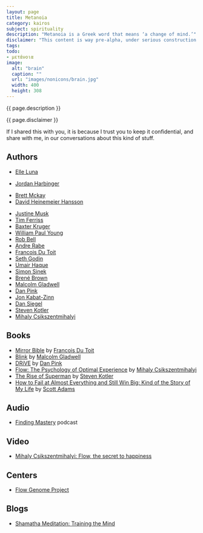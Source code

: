 ```yaml
---
layout: page
title: Metanoia
category: kairos
subject: spirituality
description: "Metanoia is a Greek word that means ‘a change of mind.’"
disclaimer: "This content is way pre-alpha, under serious construction. It is a chaotic mess of details that I want to organize and clarify and shape into something that creates value and tells a story. (Soon, hopefully!)"
tags:
todo:
- μετάνοια
image:
  alt: "brain"
  caption: ""
  url: "images/nonicons/brain.jpg"
  width: 400
  height: 308
---
```


{{ page.description }}

{{ page.disclaimer }}

If I shared this with you, it is because I trust you
to keep it confidential,
and share with me,
in our conversations about this kind of stuff.

Authors
-----
- [Elle Luna](https://twitter.com/elleluna)
* [Jordan Harbinger](http://theartofcharm.com/jordan-harbinger/)
- [Brett Mckay](https://twitter.com/brettmckay)
- [David Heinemeier Hansson](https://twitter.com/dhh)
* [Justine Musk](https://twitter.com/justinemusk)
* [Tim Ferriss](https://twitter.com/tferriss)
* [Baxter Kruger](http://perichoresis.org/)
* [William Paul Young](https://www.facebook.com/TheShackOfficial "on Facebook")
* [Rob Bell](https://robbell.com/)
* [Andre Rabe](https://mobile.twitter.com/AndreRabe1)
* [Francois Du Toit](https://mobile.twitter.com/francoislydia)
* [Seth Godin](http://sethgodin.typepad.com/)
* [Umair Haque](https://umairhaque.com/)
* [Simon Sinek](https://www.startwithwhy.com/About)
* [Brené Brown](http://brenebrown.com/)
* [Malcolm Gladwell](https://mobile.twitter.com/Gladwell)
* [Dan Pink](https://mobile.twitter.com/danielpink)
* [Jon Kabat-Zinn](http://www.mindfulnesscds.com/pages/about-the-author)
* [Dan Siegel](http://www.drdansiegel.com/)
* [Steven Kotler](https://mobile.twitter.com/steven_kotler)
* [Mihaly Csikszentmihalyi](https://amazon.com/e/e/B000AQ1KVM/)

Books
-----
* [Mirror Bible](http://www.mirrorbible.com/) by [Francois Du Toit](https://mobile.twitter.com/francoislydia)
* [Blink](http://gladwell.com/blink/) by [Malcolm Gladwell](https://mobile.twitter.com/Gladwell)
* [DRiVE](http://www.danpink.com/books/drive/) by [Dan Pink](https://mobile.twitter.com/danielpink)
* [Flow: The Psychology of Optimal Experience]() by [Mihaly Csikszentmihalyi]()
* [The Rise of Superman](http://riseofsuperman.com/) by [Steven Kotler](https://mobile.twitter.com/steven_kotler)
* [How to Fail at Almost Everything and Still Win Big: Kind of the Story of My Life](http://amazon.com/d/dp/B00COOFBA4) by [Scott Adams](https://twitter.com/scottadamssays)

Audio
-----
* [Finding Mastery](https://soundcloud.com/findingmastery) podcast

Video
-----
* [Mihaly Csikszentmihalyi: Flow, the secret to happiness](https://www.ted.com/talks/mihaly_csikszentmihalyi_on_flow)

Centers
----
* [Flow Genome Project](http://www.flowgenomeproject.com/)

Blogs
-----
* [Shamatha Meditation: Training the Mind](http://www.lionsroar.com/training-the-mind/)
